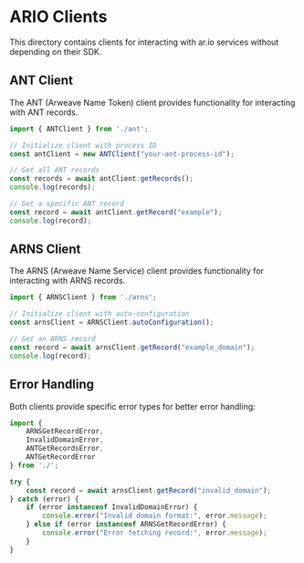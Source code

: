 # ARIO Clients

This directory contains clients for interacting with ar.io services without depending on their SDK.

## ANT Client

The ANT (Arweave Name Token) client provides functionality for interacting with ANT records.

```typescript
import { ANTClient } from './ant';

// Initialize client with process ID
const antClient = new ANTClient("your-ant-process-id");

// Get all ANT records
const records = await antClient.getRecords();
console.log(records);

// Get a specific ANT record
const record = await antClient.getRecord("example");
console.log(record);
```

## ARNS Client

The ARNS (Arweave Name Service) client provides functionality for interacting with ARNS records.

```typescript
import { ARNSClient } from './arns';

// Initialize client with auto-configuration
const arnsClient = ARNSClient.autoConfiguration();

// Get an ARNS record
const record = await arnsClient.getRecord("example_domain");
console.log(record);
```

## Error Handling

Both clients provide specific error types for better error handling:

```typescript
import { 
    ARNSGetRecordError, 
    InvalidDomainError,
    ANTGetRecordsError, 
    ANTGetRecordError 
} from './';

try {
    const record = await arnsClient.getRecord("invalid_domain");
} catch (error) {
    if (error instanceof InvalidDomainError) {
        console.error("Invalid domain format:", error.message);
    } else if (error instanceof ARNSGetRecordError) {
        console.error("Error fetching record:", error.message);
    }
}
